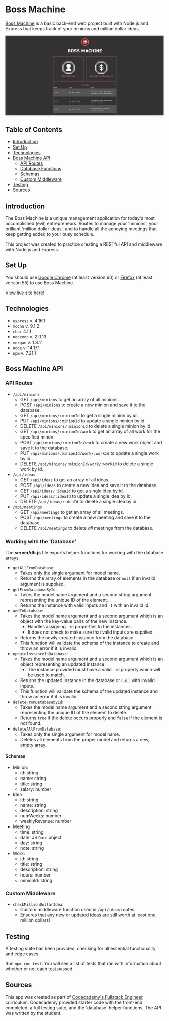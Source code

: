 # Boss Machine

[Boss Machine](https://carokrny.github.io/boss-machine/) is a basic back-end web project built with Node.js and Express that keeps track of your minions and million dollar ideas.

[![Screenshot of Boss Machine landing page](./public/img/screenshot.png)](https://carokrny.github.io/boss-machine/)

## Table of Contents 
* [Introduction](#introduction)
* [Set Up](#set-up)
* [Technologies](#technologies)
* [Boss Machine API](#bss-machine-api)
  * [API Routes](#api-routes)
  * [Database Functions](#database-functions)
  * [Schemas](#schemas)
  * [Custom Middleware](#custom-middleware)
* [Testing](#testing)
* [Sources](#sources)

## Introduction 

The Boss Machine is a unique management application for today's most accomplished (evil) entrepreneurs. Routes to manage your 'minions', your brilliant 'million dollar ideas', and to handle all the annoying meetings that keep getting added to your busy schedule.

This project was created to practice creating a RESTful API and middleware with Node.js and Express.

## Set Up 

You should use [Google Chrome](https://www.google.com/chrome/browser/desktop/index.html) (at least version 60) or [Firefox](https://www.mozilla.org/en-US/firefox/new/) (at least version 55) to use Boss Machine.

View live site [here](https://carokrny.github.io/boss-machine/)!

## Technologies 

* `express` v. 4.16.1
* `mocha` v. 9.1.2
* `chai` 4.1.1
* `nodemon` v. 2.0.13
* `morgan` v. 1.8.2
* `node` v. 14.17.1
* `npm` v. 7.21.1

## Boss Machine API

### API Routes

- `/api/minions`
  - GET `/api/minions` to get an array of all minions.
  - POST `/api/minions` to create a new minion and save it to the database.
  - GET `/api/minions/:minionId` to get a single minion by id.
  - PUT `/api/minions/:minionId` to update a single minion by id.
  - DELETE `/api/minions/:minionId` to delete a single minion by id.
  - GET `/api/minions/:minionId/work` to get an array of all work for the specified minon.
  - POST `/api/minions/:minionId/work` to create a new work object and save it to the database.
  - PUT `/api/minions/:minionId/work/:workId` to update a single work by id.
  - DELETE `/api/minions/:minionId/work/:workId` to delete a single work by id.
- `/api/ideas`
  - GET `/api/ideas` to get an array of all ideas.
  - POST `/api/ideas` to create a new idea and save it to the database.
  - GET `/api/ideas/:ideaId` to get a single idea by id.
  - PUT `/api/ideas/:ideaId` to update a single idea by id.
  - DELETE `/api/ideas/:ideaId` to delete a single idea by id.
- `/api/meetings`
  - GET `/api/meetings` to get an array of all meetings.
  - POST `/api/meetings` to create a new meeting and save it to the database.
  - DELETE `/api/meetings` to delete _all_ meetings from the database.

### Working with the 'Database'

The **server/db.js** file exports helper functions for working with the database arrays.

- `getAllFromDatabase`:
  - Takes only the single argument for model name. 
  - Returns the array of elements in the database or `null` if an invalid argument is supplied.
- `getFromDatabaseById`:
  - Takes the model name argument and a second string argument representing the unique ID of the element. 
  - Returns the instance with valid inputs and `-1` with an invalid id.
- `addToDatabase`:
  - Takes the model name argument and a second argument which is an object with the key-value pairs of the new instance. 
    - Handles assigning `.id` properties to the instances. 
    - It does not check to make sure that valid inputs are supplied. 
  - Returns the newly-created instance from the database. 
  - This function will validate the schema of the instance to create and throw an error if it is invalid.
- `updateInstanceInDatabase`:
  - Takes the model name argument and a second argument which is an object representing an updated instance. 
    - The instance provided must have a valid `.id` property which will be used to match. 
  - Returns the updated instance in the database or `null` with invalid inputs. 
  - This function will validate the schema of the updated instance and throw an error if it is invalid.
- `deleteFromDatabasebyId`:
  - Takes the model name argument and a second string argument representing the unique ID of the element to delete. 
  - Returns `true` if the delete occurs properly and `false` if the element is not found.
- `deleteAllFromDatabase`:
  - Takes only the single argument for model name. 
  - Deletes all elements from the proper model and returns a new, empty array.

#### Schemas

- Minion:
  - id: string
  - name: string
  - title: string
  - salary: number
- Idea
  - id: string
  - name: string
  - description: string
  - numWeeks: number
  - weeklyRevenue: number
- Meeting
  - time: string
  - date: JS `Date` object
  - day: string
  - note: string
- Work:
  - id: string
  - title: string
  - description: string
  - hours: number
  - minionId: string

### Custom Middleware

- `checkMillionDollarIdea`:
  - Custom middleware function used in `/api/ideas` routes. 
  - Ensures that any new or updated ideas are still worth at least one million dollars! 

## Testing

A testing suite has been provided, checking for all essential functionality and edge cases.

Run `npm run test`. You will see a list of tests that ran with information about whether or not each test passed. 

## Sources 

This app was created as part of [Codecademy's Fullstack Engineer](https://www.codecademy.com/learn) curriculum. Codecademy provided starter code with the front-end completed, a full testing suite, and the 'database' helper functions. The API was written by the student.  
